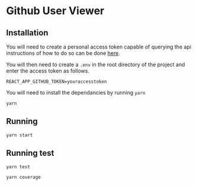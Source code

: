 # Github User Viewer

## Installation
You will need to create a personal access token capable of querying
the api instructions of how to do so can be done [here](https://developer.github.com/v4/guides/forming-calls/).

You will then need to create a `.env` in the root directory of the project
and enter the access token as follows.

```
REACT_APP_GITHUB_TOKEN=youraccesstoken
```

You will need to install the dependancies by running `yarn`
```
yarn
```

## Running

```
yarn start
```

## Running test

```
yarn test

yarn coverage
```
